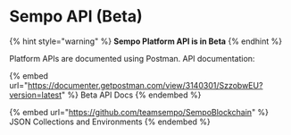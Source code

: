 # Sempo API (Beta)

{% hint style="warning" %}
**Sempo Platform API is in Beta**
{% endhint %}

Platform APIs are documented using Postman. API documentation:

{% embed url="https://documenter.getpostman.com/view/3140301/SzzobwEU?version=latest" %}
Beta API Docs
{% endembed %}

{% embed url="https://github.com/teamsempo/SempoBlockchain" %}
JSON Collections and Environments
{% endembed %}

###
